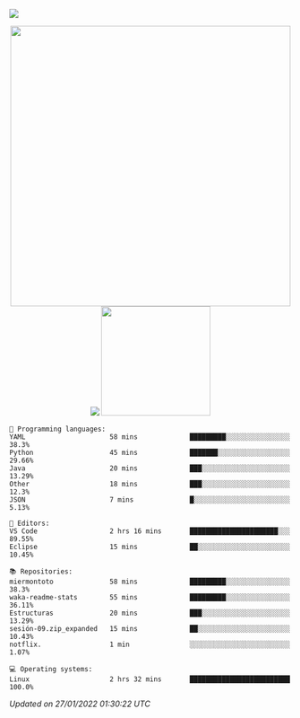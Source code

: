 ![](https://hit.yhype.me/github/profile?user_id=20926603)

<p align="center">
  <img src="https://raw.githubusercontent.com/miermontoto/miermontoto/main/daft.gif" width="500px" />
  <img src="https://github-readme-stats.vercel.app/api?username=miermontoto&count_private=true&include_all_commits=true&hide_border=true&theme=nord" />
  <img src="https://github-readme-stats.vercel.app/api/top-langs/?username=miermontoto&layout=compact&card_width=250&exclude_repo=TEC&langs_count=8&hide_border=true&theme=nord" height="195rem" />
</p>

<!--START_SECTION:waka-->
```text
💬 Programming languages: 
YAML                     58 mins             █████████░░░░░░░░░░░░░░░░   38.3% 
Python                   45 mins             ███████░░░░░░░░░░░░░░░░░░   29.66% 
Java                     20 mins             ███░░░░░░░░░░░░░░░░░░░░░░   13.29% 
Other                    18 mins             ███░░░░░░░░░░░░░░░░░░░░░░   12.3% 
JSON                     7 mins              █░░░░░░░░░░░░░░░░░░░░░░░░   5.13%

📝 Editors: 
VS Code                  2 hrs 16 mins       ██████████████████████░░░   89.55% 
Eclipse                  15 mins             ██░░░░░░░░░░░░░░░░░░░░░░░   10.45%

📚 Repositories: 
miermontoto              58 mins             █████████░░░░░░░░░░░░░░░░   38.3% 
waka-readme-stats        55 mins             █████████░░░░░░░░░░░░░░░░   36.11% 
Estructuras              20 mins             ███░░░░░░░░░░░░░░░░░░░░░░   13.29% 
sesión-09.zip_expanded   15 mins             ██░░░░░░░░░░░░░░░░░░░░░░░   10.43% 
notflix.                 1 min               ░░░░░░░░░░░░░░░░░░░░░░░░░   1.07%

💻 Operating systems: 
Linux                    2 hrs 32 mins       █████████████████████████   100.0%

```


 *Updated on 27/01/2022 01:30:22 UTC*
<!--END_SECTION:waka-->
